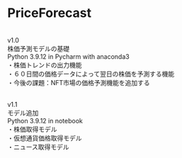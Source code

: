 # PriceForecast
</br>
v1.0</br>
株価予測モデルの基礎</br>
Python 3.9.12 in Pycharm with anaconda3</br>
・株価トレンドの出力機能</br>
・６０日間の価格データによって翌日の株価を予測する機能</br>
・今後の課題：NFT市場の価格予測機能を追加する</br>
</br>

v1.1</br>
モデル追加</br>
Python 3.9.12 in notebook</br>
・株価取得モデル</br>
・仮想通貨価格取得モデル</br>
・ニュース取得モデル</br>
